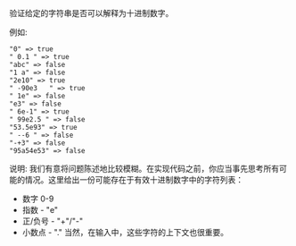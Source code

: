 验证给定的字符串是否可以解释为十进制数字。

例如:

    "0" => true
    " 0.1 " => true
    "abc" => false
    "1 a" => false
    "2e10" => true
    " -90e3   " => true
    " 1e" => false
    "e3" => false
    " 6e-1" => true
    " 99e2.5 " => false
    "53.5e93" => true
    " --6 " => false
    "-+3" => false
    "95a54e53" => false

说明: 我们有意将问题陈述地比较模糊。在实现代码之前，你应当事先思考所有可能的情况。这里给出一份可能存在于有效十进制数字中的字符列表：

- 数字 0-9
- 指数 - "e"
- 正/负号 - "+"/"-"
- 小数点 - "."
当然，在输入中，这些字符的上下文也很重要。

